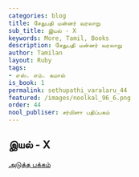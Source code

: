 ```yaml
---
categories: blog
title: சேதுபதி மன்னர் வரலாறு
sub_title: இயல் - X
keywords: More, Tamil, Books
description: சேதுபதி மன்னர் வரலாறு
author: Tamilan
layout: Ruby
tags:
- எஸ். எம். கமால்
is_book: 1
permalink: sethupathi_varalaru_44
featured: /images/noolkal_96_6.png
order: 44
nool_publiser: சர்மிளா பதிப்பகம்
---
```



## இயல் - X

[அடுத்த பக்கம்](sethupathi_varalaru_45)